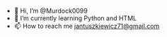 - 👋 Hi, I’m @Murdock0099
- 🌱 I’m currently learning Python and HTML
- 📫 How to reach me jantuszkiewicz71@gmail.com

<!---
Murdock0099/Murdock0099 is a ✨ special ✨ repository because its `README.md` (this file) appears on your GitHub profile.
You can click the Preview link to take a look at your changes.
--->
